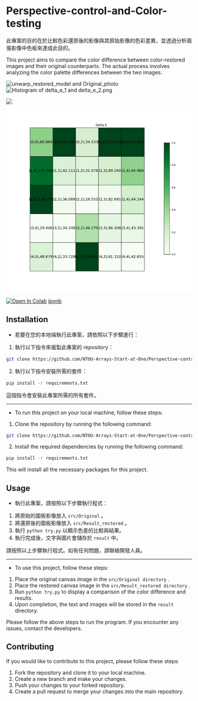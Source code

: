 <style>
hr:nth-of-type(2) {
  border-color: #00F !important;
}
</style>

# Perspective-control-and-Color-testing

此專案的目的在於比較色彩還原後的影像與其原始影像的色彩差異，並透過分析兩張影像中色板來達成此目的。

This project aims to compare the color difference between color-restored images and their original counterparts. The actual process involves analyzing the color palette differences between the two images.

![unwarp_restored_model and Original_photo](https://github.com/NTOU-Arrays-Start-at-One/Perspective-control-and-Color-testing/blob/main/result/result/unwarp_restored_model%20and%20Original_photo.png?raw=true)
![Histogram of delta_e_1 and delta_e_2.png](https://github.com/NTOU-Arrays-Start-at-One/Perspective-control-and-Color-testing/blob/main/result/result/Histogram%20of%20delta_e_1%20and%20delta_e_2.png?raw=true)

![](https://github.com/NTOU-Arrays-Start-at-One/Perspective-control-and-Color-testing/blob/main/result/result/delta_e_1_unwarp_restored_model.png?raw=true) ![](https://github.com/NTOU-Arrays-Start-at-One/Perspective-control-and-Color-testing/blob/main/result/result/delta_e_1.png?raw=true)

[![Open In Colab](https://colab.research.google.com/assets/colab-badge.svg)](https://colab.research.google.com/drive/15IAx8eKlwPET7O_HTYrmF4C4BVypd9dP?usp=sharing)
[ipynb](色板校正與分析_2.ipynb)
## Installation

+ 若要在您的本地端執行此專案，請依照以下步驟進行：

1. 執行以下指令來複製此專案的 repository：
```bash
git clone https://github.com/NTOU-Arrays-Start-at-One/Perspective-control-and-Color-testing.git
```

2. 執行以下指令安裝所需的套件：
```bash
pip install -r requirements.txt
```
這個指令會安裝此專案所需的所有套件。

<hr>

+ To run this project on your local machine, follow these steps:

1. Clone the repository by running the following command:
```bash
git clone https://github.com/NTOU-Arrays-Start-at-One/Perspective-control-and-Color-testing.git
```

2. Install the required dependencies by running the following command:
```bash
pip install -r requirements.txt
```
This will install all the necessary packages for this project.

## Usage

+ 執行此專案，請按照以下步驟執行程式：
1. 將原始的圖板影像放入 `src/Original` 。
2. 將還原後的圖板影像放入 `src/Result_restored` 。
3. 執行 `python try.py` 以顯示色差的比較與結果。
4. 執行完成後，文字與圖片會儲存於 `result` 中。

請按照以上步驟執行程式。如有任何問題，請聯絡開發人員。

<hr>

+ To use this project, follow these steps:
1. Place the original canvas image in the `src/Original directory` .
2. Place the restored canvas image in the `src/Result_restored directory` .
3. Run `python try.py` to display a comparison of the color difference and results.
4. Upon completion, the text and images will be stored in the `result` directory.

Please follow the above steps to run the program. If you encounter any issues, contact the developers.

## Contributing

If you would like to contribute to this project, please follow these steps:

1. Fork the repository and clone it to your local machine.
2. Create a new branch and make your changes.
3. Push your changes to your forked repository.
4. Create a pull request to merge your changes into the main repository.
